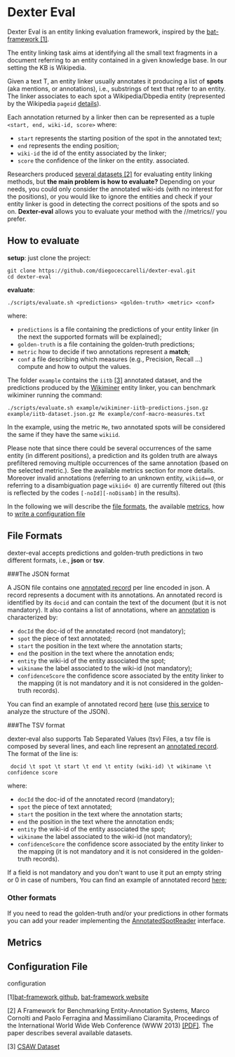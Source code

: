 Dexter Eval
===========

Dexter Eval is an entity linking evaluation framework, inspired by the [bat-framework [1]](#link1).
 
The entity linking task aims at identifying 
all the small text fragments in a document 
referring to an entity contained in a given 
knowledge base. In our setting the KB is Wikipedia.

Given a text T,  an entity linker usually annotates
it producing a list of **spots** (aka mentions, or annotations), 
i.e., substrings of text that refer to an entity. The linker
associates to each spot a Wikipedia/Dbpedia entity 
(represented by the Wikipedia `pageid` [details](http://www.mediawiki.org/wiki/API:Query)).

Each annotation returned by a linker then can be represented
as a tuple `<start, end, wiki-id, score>` where:

 * `start` represents the starting position of the spot in the annotated text;
 * `end` represents the ending position;
 * `wiki-id` the id of the entity associated by the linker;
 * `score` the confidence of the linker on the entity. associated. 
 
Researchers produced [several datasets [2]](#link2) for evaluating
entity linking methods, but **the main problem is how to evaluate?** Depending on your needs, you could only consider the annotated wiki-ids (with no interest for the positions), or you would like to ignore the entities and check if your entity linker is good in detecting the correct positions
of the spots and so on. **Dexter-eval** allows you to 
evaluate your method with the //metrics// you prefer. 
 
## How to evaluate
 
**setup**: just clone the project:

    git clone https://github.com/diegoceccarelli/dexter-eval.git
	cd dexter-eval
 
**evaluate**:
	
	./scripts/evaluate.sh <predictions> <golden-truth> <metric> <conf>
 
where: 
  
* `predictions` is a file containing the predictions of your entity linker (in the next the supported formats will be explained);
* `golden-truth` is a file containing the golden-truth predictions;
* `metric` how to decide if two annotations represent a **match**;
* `conf` a file describing which measures (e.g., Precision, Recall ...) compute and how to output the values.


The folder `example` contains the `iitb` [[3]](#link3) annotated dataset, and the predictions produced by the [Wikiminer](http://wikipedia-miner.cms.waikato.ac.nz/) entity linker, you can benchmark wikiminer running the command: 

    ./scripts/evaluate.sh example/wikiminer-iitb-predictions.json.gz example/iitb-dataset.json.gz Me example/conf-macro-measures.txt

In the example, using the metric `Me`, two annotated spots will be considered the same if they have the same `wikiid`.

Please note that since there could be several occurrences of the same entity (in different positions), a prediction and 
its golden truth are always prefiltered removing multiple occurrences of the same annotation (based on the selected metric.). See the available metrics section for more details.
Moreover invalid annotations (referring to an unknown entity, `wikiid==0`, or referring to a disambiguation page `wikiid< 0`) are currently filtered out (this is reflected by the codes `[-noId][-noDisamb]` in the results). 

In the following we will describe the [file formats](#file-formats), the available [metrics](#metrics), how to [write a configuration file](#configuration-file) 

## File Formats

dexter-eval accepts predictions and golden-truth predictions in two different formats, i.e., **json** or **tsv**.

###The JSON format

A JSON file contains one [annotated record](src/main/java/it/cnr/isti/hpc/dexter/eval/AssessmentRecord.java) per line encoded in json. A record represents a document with its annotations. An annotated record is identified by its `docid` and can contain the text of the document (but it is not mandatory). It also contains a list of annotations, where
an [annotation](src/main/java/it/cnr/isti/hpc/dexter/eval/AnnotatedSpot.java) is characterized by:

* `docId` the doc-id of the annotated record (not mandatory);
* `spot` the piece of text annotated; 
* `start` the position in the text where the annotation starts;
* `end` the position in the text where the annotation ends;
* `entity` the wiki-id of the entity associated the spot;
* `wikiname` the label associated to the wiki-id (not mandatory);
* `confidenceScore` the confidence score associated by the entity linker to the mapping (it is not mandatory and it is not considered in the golden-truth records).

You can find an example of annotated record [here](src/test/resources/prediction-example.json) (use [this 
service](http://jsonviewer.stack.hu/) to analyze the structure of the JSON).

###The TSV format

dexter-eval also supports Tab Separated Values (tsv) Files, a tsv file is composed by several lines,
and each line represent an [annotated record](src/main/java/it/cnr/isti/hpc/dexter/eval/AssessmentRecord.java). The format of the line 
is: 

	 docid \t spot \t start \t end \t entity (wiki-id) \t wikiname \t confidence score

where:

* `docId` the doc-id of the annotated record (mandatory);
* `spot` the piece of text annotated; 
* `start` the position in the text where the annotation starts;
* `end` the position in the text where the annotation ends;
* `entity` the wiki-id of the entity associated the spot;
* `wikiname` the label associated to the wiki-id (not mandatory);
* `confidenceScore` the confidence score associated by the entity linker to the mapping (it is not mandatory and it is not considered in the golden-truth records).

If a field is not mandatory and you don't want to use it put an empty string or 0 in case of numbers,
You can find an example of annotated record [here](src/test/resources/goldentruth-test.tsv);

### Other formats

If you need to read the golden-truth and/or your predictions in other formats you can add your 
reader implementing the [AnnotatedSpotReader](src/main/java/it/cnr/isti/hpc/dexter/eval/reader/AnnotatedSpotReader.java)
interface. 

## Metrics



## Configuration File

configuration 





<a name="link1">[1]</a>[bat-framework github](https://github.com/marcocor/bat-framework), [bat-framework website](http://acube.di.unipi.it/bat-framework/)

<a name="link2">[2]</a> A Framework for Benchmarking Entity-Annotation Systems, Marco Cornolti and Paolo Ferragina and Massimiliano Ciaramita, Proceedings of the International World Wide Web Conference (WWW 2013) [[PDF]](http://static.googleusercontent.com/media/research.google.com/en//pubs/archive/40749.pdf). The paper describes several available datasets. 

<a name="link3">[3]</a> [CSAW Dataset](http://www.cse.iitb.ac.in/~soumen/doc/CSAW/Annot/)

 
 
 



 

 

